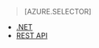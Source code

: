 > [AZURE.SELECTOR]
- [.NET](../articles/media-services/media-services-dotnet-connect-programmatically.md)
- [REST API](../articles/media-services/media-services-rest-connect_programmatically.md)

<!---HONumber=AcomDC_0921_2016-->